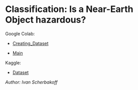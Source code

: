 # Classification: Is a Near-Earth Object hazardous?

Google Colab:

* [Creating_Dataset](https://colab.research.google.com/drive/136L2ahA4TdDH3ApFWkHatYiC3jM4j10L?usp=sharing)

* [Main](https://drive.google.com/file/d/1-Ly-KQDCF2YOYcbuVw2jTtC9wl7xfCgB/view?usp=sharing)

Kaggle:
* [Dataset](https://www.kaggle.com/datasets/ivansher/nasa-nearest-earth-objects-1910-2024/data)

*Author: Ivan Scherbakoff*
